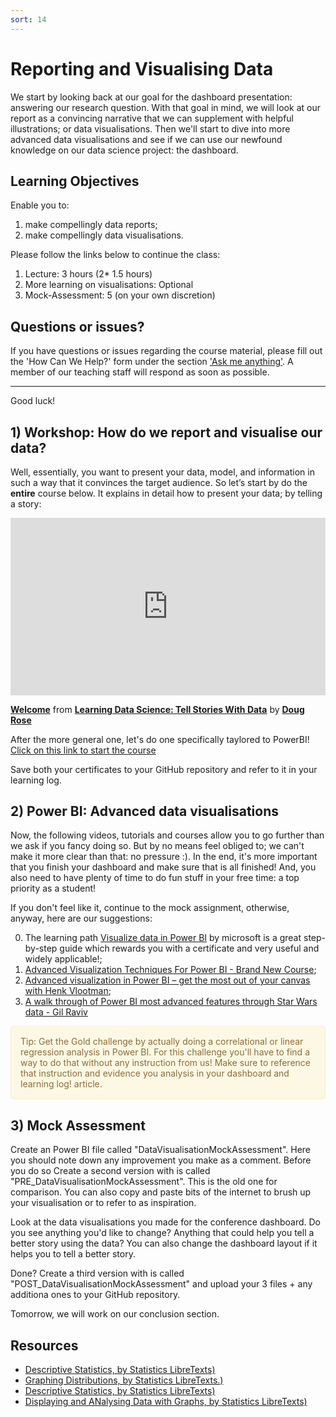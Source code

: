 ```yaml
---
sort: 14
---
```


# Reporting and Visualising Data

We start by looking back at our goal for the dashboard presentation: answering our research question. With that goal in mind, we will look at our report as a convincing narrative that we can supplement with helpful illustrations; or data visualisations. Then we'll start to dive into more advanced data visualisations and see if we can use our newfound knowledge on our data science project: the dashboard.

## Learning Objectives
Enable you to:
1. make compellingly data reports;
2. make compellingly data visualisations.

Please follow the links below to continue the class:
1. Lecture: 3 hours (2* 1.5 hours)
2. More learning on visualisations: Optional
3. Mock-Assessment: 5 (on your own discretion)

## Questions or issues?

If you have questions or issues regarding the course material, please fill out the 'How Can We Help?' form under the section ['Ask me anything'](https://adsai.buas.nl/Contact%20Us/). A member of our teaching staff will respond as soon as possible.

***

Good luck!


## 1) Workshop: How do we report and visualise our data?
Well, essentially, you want to present your data, model, and information in such a way that it convinces the target audience. So let’s start by do the **entire** course below. It explains in detail how to present your data; by telling a story:
<div style="position:relative;height:0;padding-bottom:56.25%"><iframe width="640" height="360" src="https://www.linkedin.com/learning/embed/learning-data-science-tell-stories-with-data/welcome?autoplay=false&claim=AQGLF8kjasMeUAAAAXuen5TSfhdh2cAnvMoTsvO52lYxxEb4n7Lygsq8xgWVc_t2uKuHWUouAfnbN-YZ2Or60T165YU6VLzBCBvpYTn_P7dOlCJRoAVJ-JJ8yldYWuk1v_lKzTu1GpQzzTuF1ZeNKT6MwFX_Oi691AqGuZOivDa49QpPKPpOKon-v-KsCIHbgJJVTW6VtpRbB89ZboYvRGmkUJ5ede3tplOLocmHOWtbgzbZcA041klfxZa-9zzTyzS0crqn-vFaIfJCcgssS17v8L7U6nsFgRhozesQJnxU9aELJmxp73k0N0_6mIIt4d2ucwto-bsGBvVZYPC_cGJKXM2RTs5clYbZqdYyTcNjR7QjM31Vhp_cSzsHzYX2KC-N1tWplU5zR8dFoRUviI6JbgAe9gbS0MAuhWblCAdAn8rewXw6tTfdfLFjJu0fkRjZ6yR37oAZwuf-XMDb_N2uXKNdAwDoF8Jc5dIBAGiFAAVXtGR4NLfuzHb6b7Hjs16BiU7SRWmTcUEcwNfQ8vVmRG1d61T4mkAqQlkyDq5xa-8qdVxgYRGKefkOliHUPG6D889Qzf82LJh8cCtCCdghQXr0tDhVAKrRRVZTBEg0As2WDfbDhYrchMkbJR3aq0twDECCb_S8FYTeaUgEFKHoVgVaMU7m4LcIcouQegttP-JLLJGYO3pFZZbbBHcQWn7494g3KmXgk1CgrTMFe_FAEM9DVvH2h80rSQJX9PM3aA&lipi=urn%3Ali%3Apage%3Ad_learning_content%3Bs0uW2hImQlqa7OO2gkel9Q%3D%3D&licu" mozallowfullscreen="true" webkitallowfullscreen="true" allowfullscreen="true" frameborder="0" style="position:absolute;width:100%;height:100%;left:0"></iframe></div><p><strong><a href="https://www.linkedin.com/learning/learning-data-science-tell-stories-with-data/welcome?trk=embed_lil">Welcome</a></strong> from <strong><a href="https://www.linkedin.com/learning/learning-data-science-tell-stories-with-data?trk=embed_lil">Learning Data Science: Tell Stories With Data</a></strong> by <strong><a href="https://www.linkedin.com/learning/instructors/doug-rose?trk=embed_lil">Doug Rose</a></strong></p>

After the more general one, let's do one specifically taylored to PowerBI! [Click on this link to start the course](https://docs.microsoft.com/en-us/learn/modules/data-driven-story-power-bi/)

Save both your certificates to your GitHub repository and refer to it in your learning log.




## 2) Power BI: Advanced data visualisations
Now, the following videos, tutorials and courses allow you to go further than we ask if you fancy doing so. But by no means feel obliged to; we can't make it more clear than that: no pressure :). In the end, it's more important that you finish your dashboard and make sure that is all finished! And, you also need to have plenty of time to do fun stuff in your free time: a top priority as a student!

If you don't feel like it, continue to the mock assignment, otherwise, anyway, here are our suggestions:

0. The learning path [Visualize data in Power BI](https://docs.microsoft.com/en-us/learn/paths/visualize-data-power-bi/) by microsoft is a great step-by-step guide which rewards you with a certificate and very useful and widely applicable!;
1. [Advanced Visualization Techniques For Power BI - Brand New Course](https://www.youtube.com/watch?v=wq6dY0bgRcE&ab_channel=EnterpriseDNA);
2. [Advanced visualization in Power BI – get the most out of your canvas with Henk Vlootman](https://www.youtube.com/watch?v=fwO9zNs0myM&ab_channel=BenHoward);
3. [A walk through of Power BI most advanced features through Star Wars data - Gil Raviv](https://www.youtube.com/watch?v=r0Qk5V8dvgg&ab_channel=MicrosoftPowerBI)

<div style="padding: 15px; border: 1px solid transparent; border-color: transparent; margin-bottom: 20px; border-radius: 4px; color: #8a6d3b;; background-color: #fcf8e3; border-color: #faebcc;">
Tip: Get the Gold challenge by actually doing a correlational or linear regression analysis in Power BI. For this challenge you'll have to find a way to do that without any instruction from us! Make sure to reference that instruction and evidence you analysis in your dashboard and learning log!</a> article.
</div>



## 3) Mock Assessment
Create an Power BI file called "DataVisualisationMockAssessment". Here you should note down any improvement you make as a comment. Before you do so Create a second version with is called "PRE_DataVisualisationMockAssessment". This is the old one for comparison. You can also copy and paste bits of the internet to brush up your visualisation or to refer to as inspiration.

Look at the data visualisations you made for the conference dashboard. Do you see anything you'd like to change? Anything that could help you tell a better story using the data? You can also change the dashboard layout if it helps you to tell a better story.

Done? Create a third version with is called "POST_DataVisualisationMockAssessment" and upload your 3 files + any additiona ones to your GitHub repository.


Tomorrow, we will work on our conclusion section.


## Resources
- [Descriptive Statistics, by Statistics LibreTexts)](https://statics.teams.cdn.office.net/evergreen-assets/safelinks/1/atp-safelinks.html?url=https%3A%2F%2Fstats.libretexts.org%2FBookshelves%2FIntroductory_Statistics%2FBook%253A_Introductory_Statistics_(OpenStax)%2F02%253A_Descriptive_Statistics)
- [Graphing Distributions, by Statistics LibreTexts.)](https://statics.teams.cdn.office.net/evergreen-assets/safelinks/1/atp-safelinks.html?url=https%3A%2F%2Fstats.libretexts.org%2FBookshelves%2FIntroductory_Statistics%2FBook%253A_Introductory_Statistics_(Lane)%2F02%253A_Graphing_Distributions)
-  [Descriptive Statistics, by Statistics LibreTexts)](https://statics.teams.cdn.office.net/evergreen-assets/safelinks/1/atp-safelinks.html?url=https%3A%2F%2Fstats.libretexts.org%2FBookshelves%2FIntroductory_Statistics%2FBook%253A_Introductory_Statistics_(Shafer_and_Zhang)%2F02%253A_Descriptive_Statistics)
 - [Displaying and ANalysing Data with Graphs, by Statistics LibreTexts)](https://statics.teams.cdn.office.net/evergreen-assets/safelinks/1/atp-safelinks.html?url=https%3A%2F%2Fstats.libretexts.org%2FBookshelves%2FIntroductory_Statistics%2FBook%253A_Inferential_Statistics_and_Probability_-_A_Holistic_Approach_(Geraghty)%2F02%253A_Displaying_and_Analyzing_Data_with_Graphs)
